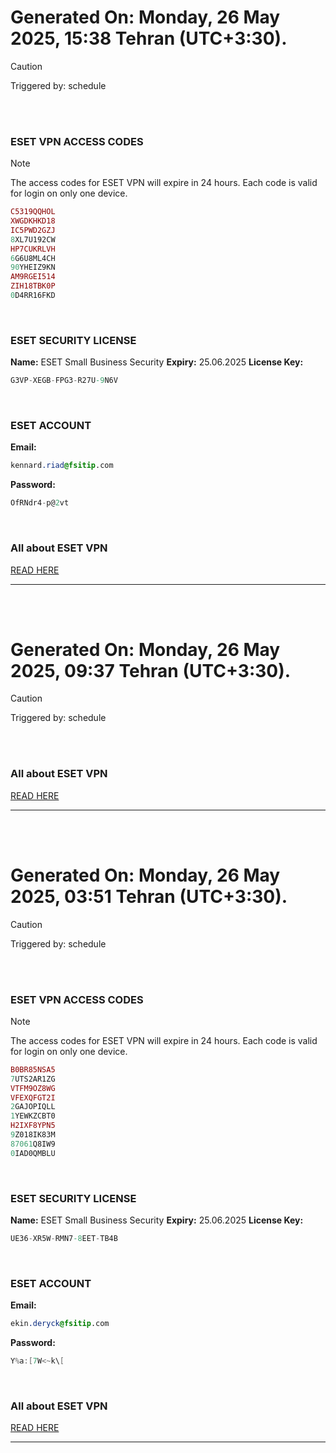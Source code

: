 # Generated On: Monday, 26 May 2025, 15:38 Tehran (UTC+3:30).

> [!CAUTION]
> Triggered by: schedule

<br><br>

### ESET VPN ACCESS CODES

> [!NOTE]
> The access codes for ESET VPN will expire in 24 hours.
> Each code is valid for login on only one device.

```ruby
C5319QQHOL
XWGDKHKD18
IC5PWD2GZJ
8XL7U192CW
HP7CUKRLVH
6G6U8ML4CH
90YHEIZ9KN
AM9RGEI514
ZIH18TBK0P
0D4RR16FKD
```

<br>

### ESET SECURITY LICENSE

**Name:** ESET Small Business Security
**Expiry:** 25.06.2025
**License Key:**

```POV-Ray SDL
G3VP-XEGB-FPG3-R27U-9N6V
```

<br>

### ESET ACCOUNT

**Email:**

```CSS
kennard.riad@fsitip.com
```

**Password:**

```POV-Ray SDL
OfRNdr4-p@2vt
```

<br>

### All about ESET VPN

[READ HERE](https://t.me/F_NiREvil/2113)

---

<br><br>

# Generated On: Monday, 26 May 2025, 09:37 Tehran (UTC+3:30).

> [!CAUTION]
> Triggered by: schedule

<br><br>

### All about ESET VPN

[READ HERE](https://t.me/F_NiREvil/2113)

---

<br><br>

# Generated On: Monday, 26 May 2025, 03:51 Tehran (UTC+3:30).

> [!CAUTION]
> Triggered by: schedule

<br><br>

### ESET VPN ACCESS CODES

> [!NOTE]
> The access codes for ESET VPN will expire in 24 hours.
> Each code is valid for login on only one device.

```ruby
B0BR85NSA5
7UTS2AR1ZG
VTFM9OZ8WG
VFEXQFGT2I
2GAJOPIQLL
1YEWKZCBT0
H2IXF8YPN5
9Z018IK83M
87061Q8IW9
0IAD0QMBLU
```

<br>

### ESET SECURITY LICENSE

**Name:** ESET Small Business Security
**Expiry:** 25.06.2025
**License Key:**

```POV-Ray SDL
UE36-XR5W-RMN7-8EET-TB4B
```

<br>

### ESET ACCOUNT

**Email:**

```CSS
ekin.deryck@fsitip.com
```

**Password:**

```POV-Ray SDL
Y%a:[7W<~k\[
```

<br>

### All about ESET VPN

[READ HERE](https://t.me/F_NiREvil/2113)

---

<br><br>

